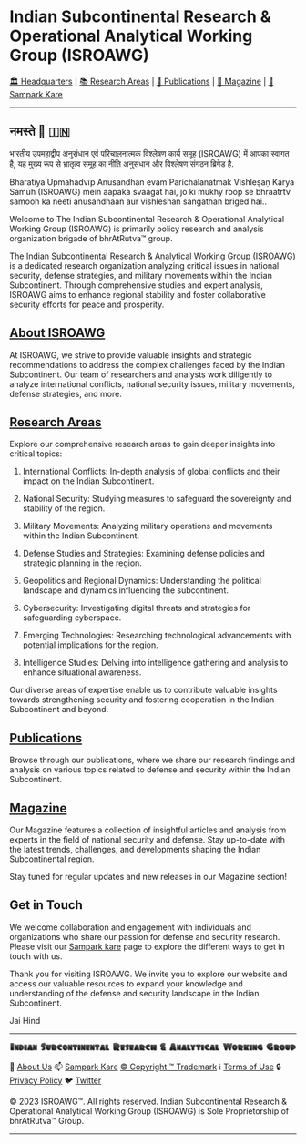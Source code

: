 # **Indian Subcontinental Research & Operational Analytical Working Group (ISROAWG)**

[🏛️ Headquarters](home.md) | [📚 Research Areas](aboutus/research.md) | [📝 Publications](publication/publications.md) | [📰 Magazine](magazine/magazine.md) |  [📮 Sampark Kare](aboutus/sampark.md)

___

## **नमस्ते 🙏 🇮🇳**

भारतीय उपमहाद्वीप अनुसंधान एवं परिचालनात्मक विश्लेषण कार्य समूह (ISROAWG) में आपका स्वागत है, यह मुख्य रूप से भ्रातृत्व समूह का नीति अनुसंधान और विश्लेषण संगठन ब्रिगेड है.

Bhāratīya Upmahādvīp Anusandhān evam Parichālanātmak Vishleṣaṇ Kārya Samūh (ISROAWG) mein aapaka svaagat hai, jo ki mukhy roop se bhraatrtv samooh ka neeti anusandhaan aur vishleshan sangathan briged hai..

Welcome to The Indian Subcontinental Research & Operational Analytical Working Group (ISROAWG) is primarily policy research and analysis organization brigade of bhrAtRutva™️ group.

The Indian Subcontinental Research & Analytical Working Group (ISROAWG) is a dedicated research organization analyzing critical issues in national security, defense strategies, and military movements within the Indian Subcontinent. Through comprehensive studies and expert analysis, ISROAWG aims to enhance regional stability and foster collaborative security efforts for peace and prosperity.

## [About ISROAWG](aboutus/about.md)

At ISROAWG, we strive to provide valuable insights and strategic recommendations to address the complex challenges faced by the Indian Subcontinent. Our team of researchers and analysts work diligently to analyze international conflicts, national security issues, military movements, defense strategies, and more.

## [Research Areas](aboutus/research.md)

Explore our comprehensive research areas to gain deeper insights into critical topics:

1. International Conflicts: In-depth analysis of global conflicts and their impact on the Indian Subcontinent.

2. National Security: Studying measures to safeguard the sovereignty and stability of the region.

3. Military Movements: Analyzing military operations and movements within the Indian Subcontinent.

4. Defense Studies and Strategies: Examining defense policies and strategic planning in the region.

5. Geopolitics and Regional Dynamics: Understanding the political landscape and dynamics influencing the subcontinent.

6. Cybersecurity: Investigating digital threats and strategies for safeguarding cyberspace.

7. Emerging Technologies: Researching technological advancements with potential implications for the region.

8. Intelligence Studies: Delving into intelligence gathering and analysis to enhance situational awareness.

Our diverse areas of expertise enable us to contribute valuable insights towards strengthening security and fostering cooperation in the Indian Subcontinent and beyond.

## [Publications](publication/publications.md)

Browse through our publications, where we share our research findings and analysis on various topics related to defense and security within the Indian Subcontinent.

## [Magazine](magazine/magazine.md)

Our Magazine features a collection of insightful articles and analysis from experts in the field of national security and defense. Stay up-to-date with the latest trends, challenges, and developments shaping the Indian Subcontinental region.

Stay tuned for regular updates and new releases in our Magazine section!

## Get in Touch

We welcome collaboration and engagement with individuals and organizations who share our passion for defense and security research. Please visit our [Sampark kare](aboutus/sampark.md) page to explore the different ways to get in touch with us.

Thank you for visiting ISROAWG. We invite you to explore our website and access our valuable resources to expand your knowledge and understanding of the defense and security landscape in the Indian Subcontinent.

Jai Hind

___

![Indian Subcontinental Research & Operational Analytical Working Group (ISROAWG)](israwg_logo.png)

📝 [About Us](aboutus/about.md) 📫 [Sampark Kare](aboutus/sampark.md) [© Copyright ™️ Trademark](aboutus/copyright&trademark.md) ℹ️ [Terms of Use](aboutus/termsofuse.md) 🔒 [Privacy Policy](aboutus/privacy&policy.md) 🐦 [Twitter](https://twitter.com/ISROAWG)

© 2023 ISROAWG™️. All rights reserved.
Indian Subcontinental Research & Operational Analytical Working Group (ISROAWG) is Sole Proprietorship of bhrAtRutva™️ Group.

___
